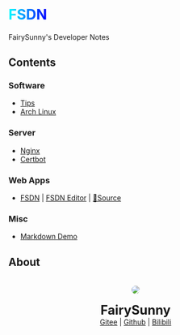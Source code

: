 <h6 style="display: none">FairySunny's Developer Notes</h6>

<h1 id="FSDN" style="margin-top: 0"><span style="background: linear-gradient(to right, cyan, blue); background-clip: text; -webkit-background-clip: text; color: transparent;">FSDN</span></h1>

FairySunny's Developer Notes

## Contents

### Software

- [Tips](/md/software/tips.md)
- [Arch Linux](/md/software/archlinux.md)

### Server

- [Nginx](/md/server/nginx.md)
- [Certbot](/md/server/certbot.md)

### Web Apps

- [FSDN](https://fsdn.fairysunny.com/) | [FSDN Editor](https://fsdn.fairysunny.com/editor.html) | [📄Source](https://github.com/FairySunny/FairySunny.github.io)

### Misc

- [Markdown Demo](/md/misc/markdown-test.md)

## About

<p style="text-align: center">
<br>
<img style="border-radius: 50%" src="https://foruda.gitee.com/avatar/1680592789363171979/2238128_thhh_sunny_1680592789.png">
<br><br>
<span style="font-size: 25px; font-weight: bold">FairySunny</span>
<br>
<a href="https://gitee.com/FairySunny">Gitee</a> | <a href="https://github.com/FairySunny">Github</a> | <a href="https://space.bilibili.com/269407920">Bilibili</a>
</p>
